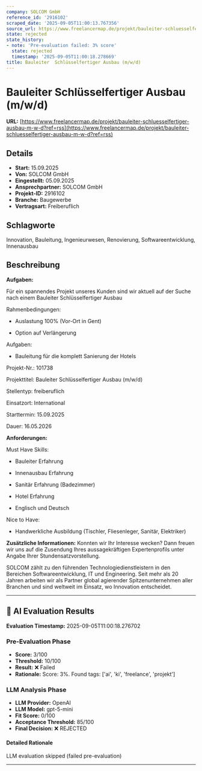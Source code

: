```yaml
---
company: SOLCOM GmbH
reference_id: '2916102'
scraped_date: '2025-09-05T11:00:13.767356'
source_url: https://www.freelancermap.de/projekt/bauleiter-schluesselfertiger-ausbau-m-w-d?ref=rss
state: rejected
state_history:
- note: 'Pre-evaluation failed: 3% score'
  state: rejected
  timestamp: '2025-09-05T11:00:18.278669'
title: Bauleiter  Schlüsselfertiger Ausbau (m/w/d)
---
```



# Bauleiter  Schlüsselfertiger Ausbau (m/w/d)
**URL:** [https://www.freelancermap.de/projekt/bauleiter-schluesselfertiger-ausbau-m-w-d?ref=rss](https://www.freelancermap.de/projekt/bauleiter-schluesselfertiger-ausbau-m-w-d?ref=rss)
## Details
- **Start:** 15.09.2025
- **Von:** SOLCOM GmbH
- **Eingestellt:** 05.09.2025
- **Ansprechpartner:** SOLCOM GmbH
- **Projekt-ID:** 2916102
- **Branche:** Baugewerbe
- **Vertragsart:** Freiberuflich

## Schlagworte
Innovation, Bauleitung, Ingenieurwesen, Renovierung, Softwareentwicklung, Innenausbau

## Beschreibung
**Aufgaben:**

Für ein spannendes Projekt unseres Kunden sind wir aktuell auf der Suche nach einem Bauleiter Schlüsselfertiger Ausbau

Rahmenbedingungen:

- Auslastung 100% (Vor-Ort in Gent)

- Option auf Verlängerung

Aufgaben:

+ Bauleitung für die komplett Sanierung der Hotels

Projekt-Nr.:
101738

Projekttitel:
Bauleiter Schlüsselfertiger Ausbau (m/w/d)

Stellentyp:
freiberuflich

Einsatzort:
International

Starttermin:
15.09.2025

Dauer:
16.05.2026

**Anforderungen:**

Must Have Skills:

+ Bauleiter Erfahrung

+ Innenausbau Erfahrung

+ Sanitär Erfahrung (Badezimmer)

+ Hotel Erfahrung

+ Englisch und Deutsch

Nice to Have:

+ Handwerkliche Ausbildung (Tischler, Fliesenleger, Sanitär, Elektriker)

**Zusätzliche Informationen:**
Konnten wir Ihr Interesse wecken? Dann freuen wir uns auf die Zusendung Ihres aussagekräftigen Expertenprofils unter Angabe Ihrer Stundensatzvorstellung.

SOLCOM zählt zu den führenden Technologiedienstleistern in den Bereichen Softwareentwicklung, IT und Engineering. Seit mehr als 20 Jahren arbeiten wir als Partner global agierender Spitzenunternehmen aller Branchen und sind weltweit im Einsatz, wo Innovation entscheidet.

---

## 🤖 AI Evaluation Results

**Evaluation Timestamp:** 2025-09-05T11:00:18.276702

### Pre-Evaluation Phase
- **Score:** 3/100
- **Threshold:** 10/100
- **Result:** ❌ Failed
- **Rationale:** Score: 3%. Found tags: ['ai', 'ki', 'freelance', 'projekt']

### LLM Analysis Phase
- **LLM Provider:** OpenAI
- **LLM Model:** gpt-5-mini
- **Fit Score:** 0/100
- **Acceptance Threshold:** 85/100
- **Final Decision:** ❌ REJECTED

#### Detailed Rationale
LLM evaluation skipped (failed pre-evaluation)

---
